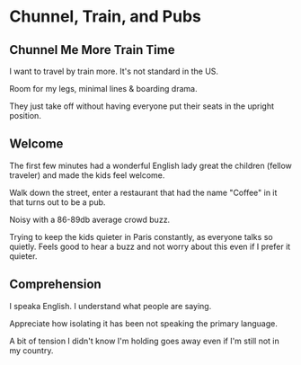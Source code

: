 # Chunnel, Train, and Pubs


## Chunnel Me More Train Time

I want to travel by train more.
It&#39;s not standard in the US.

Room for my legs, minimal lines &amp; boarding drama.

They just take off without having everyone put their seats in the upright position.

## Welcome

The first few minutes had a wonderful English lady great the children (fellow traveler) and made the kids feel welcome.

Walk down the street, enter a restaurant that had the name &#34;Coffee&#34; in it that turns out to be a pub.

Noisy with a 86-89db average crowd buzz.

Trying to keep the kids quieter in Paris constantly, as everyone talks so quietly.
Feels good to hear a buzz and not worry about this even if I prefer it quieter.

## Comprehension

I speaka English.
I understand what people are saying.

Appreciate how isolating it has been not speaking the primary language.

A bit of tension I didn&#39;t know I&#39;m holding goes away even if I&#39;m still not in my country.

